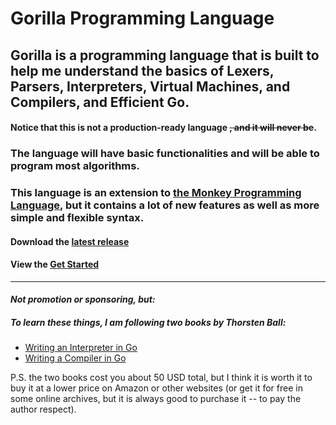 # Gorilla Programming Language

## Gorilla is a programming language that is built to help me understand the basics of Lexers, Parsers, Interpreters, Virtual Machines, and Compilers, and Efficient Go.

#### Notice that this is not a production-ready language ~~, and it will never be~~.

### The language will have basic functionalities and will be able to program most algorithms.

### This language is an extension to [the Monkey Programming Language](https://monkeylang.org/), but it contains a lot of new features as well as more simple and flexible syntax.

#### Download the [latest release](https://github.com/SnowballSH/Gorilla/releases)

#### View the [Get Started](https://github.com/SnowballSH/Gorilla/docs/start.md)

---

#### _Not promotion or sponsoring, but:_

##### To learn these things, I am following two books by Thorsten Ball:

- [Writing an Interpreter in Go](https://interpreterbook.com/)
- [Writing a Compiler in Go](https://compilerbook.com/)

P.S. the two books cost you about 50 USD total, but I think it is worth it to buy it at a lower price on
Amazon or other websites (or get it for free in some online archives, but it is always good to purchase it -- to pay the author respect).
